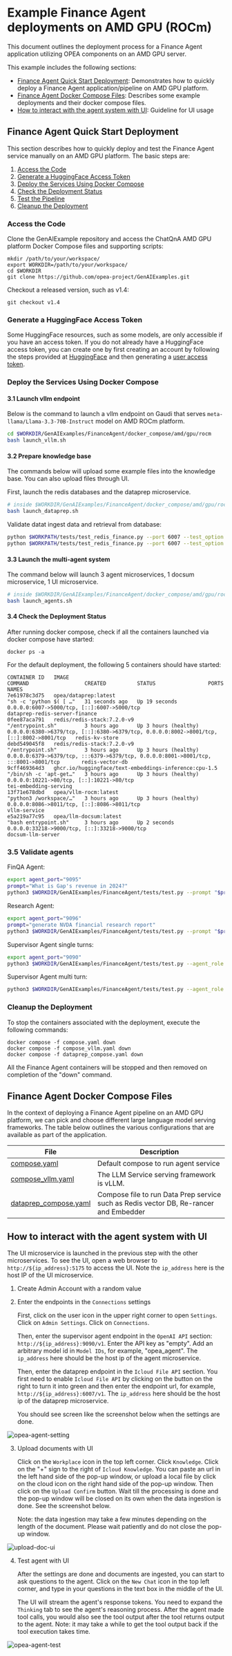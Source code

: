 # Example Finance Agent deployments on AMD GPU (ROCm)

This document outlines the deployment process for a Finance Agent application utilizing OPEA components on an AMD GPU server.

This example includes the following sections:

- [Finance Agent Quick Start Deployment](#finance-agent-quick-start-deployment): Demonstrates how to quickly deploy a Finance Agent application/pipeline on AMD GPU platform.
- [Finance Agent Docker Compose Files](#finance-agent-docker-compose-files): Describes some example deployments and their docker compose files.
- [How to interact with the agent system with UI](#how-to-interact-with-the-agent-system-with-ui): Guideline for UI usage

## Finance Agent Quick Start Deployment

This section describes how to quickly deploy and test the Finance Agent service manually on an AMD GPU platform. The basic steps are:

1. [Access the Code](#access-the-code)
2. [Generate a HuggingFace Access Token](#generate-a-huggingface-access-token)
3. [Deploy the Services Using Docker Compose](#deploy-the-services-using-docker-compose)
4. [Check the Deployment Status](#check-the-deployment-status)
5. [Test the Pipeline](#test-the-pipeline)
6. [Cleanup the Deployment](#cleanup-the-deployment)

### Access the Code

Clone the GenAIExample repository and access the ChatQnA AMD GPU platform Docker Compose files and supporting scripts:

```
mkdir /path/to/your/workspace/
export WORKDIR=/path/to/your/workspace/
cd $WORKDIR
git clone https://github.com/opea-project/GenAIExamples.git
```

Checkout a released version, such as v1.4:

```
git checkout v1.4
```

### Generate a HuggingFace Access Token

Some HuggingFace resources, such as some models, are only accessible if you have an access token. If you do not already have a HuggingFace access token, you can create one by first creating an account by following the steps provided at [HuggingFace](https://huggingface.co/) and then generating a [user access token](https://huggingface.co/docs/transformers.js/en/guides/private#step-1-generating-a-user-access-token).

### Deploy the Services Using Docker Compose

#### 3.1 Launch vllm endpoint

Below is the command to launch a vllm endpoint on Gaudi that serves `meta-llama/Llama-3.3-70B-Instruct` model on AMD ROCm platform.

```bash
cd $WORKDIR/GenAIExamples/FinanceAgent/docker_compose/amd/gpu/rocm
bash launch_vllm.sh
```

#### 3.2 Prepare knowledge base

The commands below will upload some example files into the knowledge base. You can also upload files through UI.

First, launch the redis databases and the dataprep microservice.

```bash
# inside $WORKDIR/GenAIExamples/FinanceAgent/docker_compose/amd/gpu/rocm
bash launch_dataprep.sh
```

Validate datat ingest data and retrieval from database:

```bash
python $WORKPATH/tests/test_redis_finance.py --port 6007 --test_option ingest
python $WORKPATH/tests/test_redis_finance.py --port 6007 --test_option get
```

#### 3.3 Launch the multi-agent system

The command below will launch 3 agent microservices, 1 docsum microservice, 1 UI microservice.

```bash
# inside $WORKDIR/GenAIExamples/FinanceAgent/docker_compose/amd/gpu/rocm
bash launch_agents.sh
```

#### 3.4 Check the Deployment Status

After running docker compose, check if all the containers launched via docker compose have started:

```
docker ps -a
```

For the default deployment, the following 5 containers should have started:

```
CONTAINER ID   IMAGE                                                   COMMAND                  CREATED          STATUS                 PORTS                                                                                      NAMES
7e61978c3d75   opea/dataprep:latest                                    "sh -c 'python $( [ …"   31 seconds ago   Up 19 seconds          0.0.0.0:6007->5000/tcp, [::]:6007->5000/tcp                                                dataprep-redis-server-finance
0fee87aca791   redis/redis-stack:7.2.0-v9                              "/entrypoint.sh"         3 hours ago      Up 3 hours (healthy)   0.0.0.0:6380->6379/tcp, [::]:6380->6379/tcp, 0.0.0.0:8002->8001/tcp, [::]:8002->8001/tcp   redis-kv-store
debd549045f8   redis/redis-stack:7.2.0-v9                              "/entrypoint.sh"         3 hours ago      Up 3 hours (healthy)   0.0.0.0:6379->6379/tcp, :::6379->6379/tcp, 0.0.0.0:8001->8001/tcp, :::8001->8001/tcp       redis-vector-db
9cff469364d3   ghcr.io/huggingface/text-embeddings-inference:cpu-1.5   "/bin/sh -c 'apt-get…"   3 hours ago      Up 3 hours (healthy)   0.0.0.0:10221->80/tcp, [::]:10221->80/tcp                                                  tei-embedding-serving
13f71e678dbd   opea/vllm-rocm:latest                                   "python3 /workspace/…"   3 hours ago      Up 3 hours (healthy)   0.0.0.0:8086->8011/tcp, [::]:8086->8011/tcp                                                vllm-service
e5a219a77c95   opea/llm-docsum:latest                                  "bash entrypoint.sh"     3 hours ago      Up 2 seconds           0.0.0.0:33218->9000/tcp, [::]:33218->9000/tcp                                              docsum-llm-server
```

### 3.5 Validate agents

FinQA Agent:

```bash
export agent_port="9095"
prompt="What is Gap's revenue in 2024?"
python3 $WORKDIR/GenAIExamples/FinanceAgent/tests/test.py --prompt "$prompt" --agent_role "worker" --ext_port $agent_port
```

Research Agent:

```bash
export agent_port="9096"
prompt="generate NVDA financial research report"
python3 $WORKDIR/GenAIExamples/FinanceAgent/tests/test.py --prompt "$prompt" --agent_role "worker" --ext_port $agent_port --tool_choice "get_current_date" --tool_choice "get_share_performance"
```

Supervisor Agent single turns:

```bash
export agent_port="9090"
python3 $WORKDIR/GenAIExamples/FinanceAgent/tests/test.py --agent_role "supervisor" --ext_port $agent_port --stream
```

Supervisor Agent multi turn:

```bash
python3 $WORKDIR/GenAIExamples/FinanceAgent/tests/test.py --agent_role "supervisor" --ext_port $agent_port --multi-turn --stream

```

### Cleanup the Deployment

To stop the containers associated with the deployment, execute the following commands:

```
docker compose -f compose.yaml down
docker compose -f compose_vllm.yaml down
docker compose -f dataprep_compose.yaml down
```

All the Finance Agent containers will be stopped and then removed on completion of the "down" command.

## Finance Agent Docker Compose Files

In the context of deploying a Finance Agent pipeline on an AMD GPU platform, we can pick and choose different large language model serving frameworks. The table below outlines the various configurations that are available as part of the application.

| File                                             | Description                                                                          |
| ------------------------------------------------ | ------------------------------------------------------------------------------------ |
| [compose.yaml](./compose.yaml)                   | Default compose to run agent service                                                 |
| [compose_vllm.yaml](./compose_vllm.yaml)         | The LLM Service serving framework is vLLM.                                           |
| [dataprep_compose.yaml](./dataprep_compose.yaml) | Compose file to run Data Prep service such as Redis vector DB, Re-rancer and Embedder |

## How to interact with the agent system with UI

The UI microservice is launched in the previous step with the other microservices.
To see the UI, open a web browser to `http://${ip_address}:5175` to access the UI. Note the `ip_address` here is the host IP of the UI microservice.

1. Create Admin Account with a random value

2. Enter the endpoints in the `Connections` settings

   First, click on the user icon in the upper right corner to open `Settings`. Click on `Admin Settings`. Click on `Connections`.

   Then, enter the supervisor agent endpoint in the `OpenAI API` section: `http://${ip_address}:9090/v1`. Enter the API key as "empty". Add an arbitrary model id in `Model IDs`, for example, "opea_agent". The `ip_address` here should be the host ip of the agent microservice.

   Then, enter the dataprep endpoint in the `Icloud File API` section. You first need to enable `Icloud File API` by clicking on the button on the right to turn it into green and then enter the endpoint url, for example, `http://${ip_address}:6007/v1`. The `ip_address` here should be the host ip of the dataprep microservice.

   You should see screen like the screenshot below when the settings are done.

![opea-agent-setting](assets/ui_connections_settings.png)

3. Upload documents with UI

   Click on the `Workplace` icon in the top left corner. Click `Knowledge`. Click on the "+" sign to the right of `Icloud Knowledge`. You can paste an url in the left hand side of the pop-up window, or upload a local file by click on the cloud icon on the right hand side of the pop-up window. Then click on the `Upload Confirm` button. Wait till the processing is done and the pop-up window will be closed on its own when the data ingestion is done. See the screenshot below.

   Note: the data ingestion may take a few minutes depending on the length of the document. Please wait patiently and do not close the pop-up window.

![upload-doc-ui](assets/upload_doc_ui.png)

4. Test agent with UI

   After the settings are done and documents are ingested, you can start to ask questions to the agent. Click on the `New Chat` icon in the top left corner, and type in your questions in the text box in the middle of the UI.

   The UI will stream the agent's response tokens. You need to expand the `Thinking` tab to see the agent's reasoning process. After the agent made tool calls, you would also see the tool output after the tool returns output to the agent. Note: it may take a while to get the tool output back if the tool execution takes time.

![opea-agent-test](assets/opea-agent-test.png)
